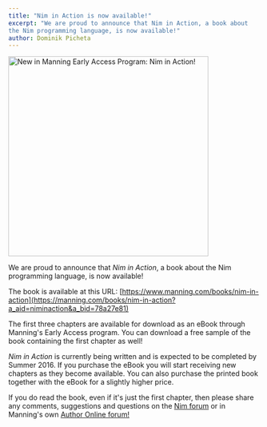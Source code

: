 ```yaml
---
title: "Nim in Action is now available!"
excerpt: "We are proud to announce that Nim in Action, a book about
the Nim programming language, is now available!"
author: Dominik Picheta
---
```


<div class="center">
  <a href="https://manning.com/books/nim-in-action?a_aid=niminaction&a_bid=78a27e81">
    <img src="{{site.baseurl}}/assets/niminaction/banner.jpg" alt="New in Manning Early Access Program: Nim in Action!" width="400"/>
  </a>
</div>

We are proud to announce that *Nim in Action*, a book about the Nim programming
language, is now available!

The book is available at this URL:
[https://www.manning.com/books/nim-in-action](https://manning.com/books/nim-in-action?a_aid=niminaction&a_bid=78a27e81)

The first three chapters are available for download
as an eBook through Manning's Early Access program. You can download a free
sample of the book containing the first chapter as well!

*Nim in Action* is currently being written and is expected to be completed by
Summer 2016. If you purchase the eBook you will start receiving new chapters
as they become available. You can also purchase the printed book together with
the eBook for a slightly higher price.

If you do read the book, even if it's just the first chapter, then please share
any comments, suggestions and questions on the
[Nim forum](http://forum.nim-lang.org/t/1978) or in
Manning's own [Author Online forum!](https://forums.manning.com/forums/nim-in-action)
